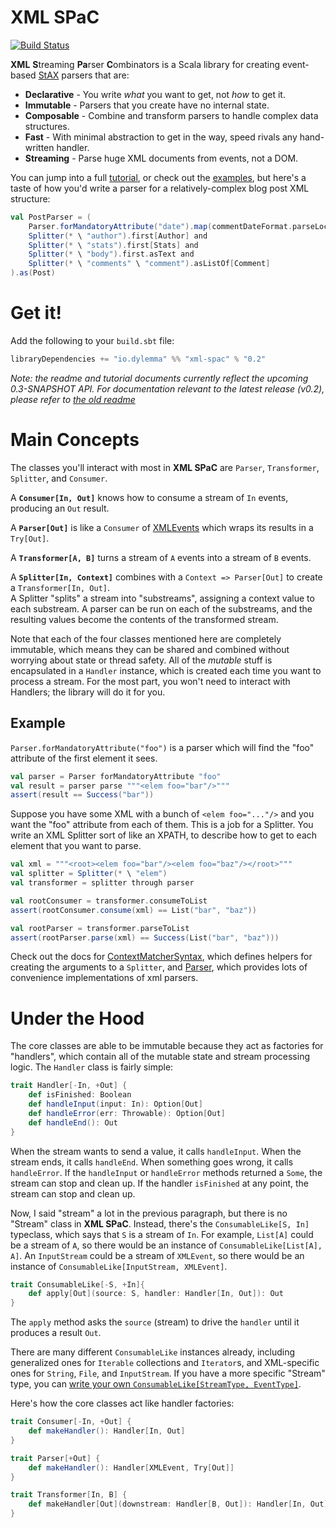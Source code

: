XML SPaC
========

[![Build Status](https://travis-ci.org/dylemma/xml-spac.svg?branch=master)](https://travis-ci.org/dylemma/xml-spac)

**XML** **S**treaming **Pa**rser **C**ombinators is a Scala library for creating event-based
[StAX](https://docs.oracle.com/javase/8/docs/api/javax/xml/stream/package-summary.html) parsers that are:

 - **Declarative** - You write *what* you want to get, not *how* to get it.
 - **Immutable** - Parsers that you create have no internal state.
 - **Composable** - Combine and transform parsers to handle complex data structures. 
 - **Fast** - With minimal abstraction to get in the way, speed rivals any hand-written handler.
 - **Streaming** - Parse huge XML documents from events, not a DOM.

You can jump into a full [tutorial](tutorial.md), or check out the [examples](examples/src/main/scala/io/dylemma/xml/example),
but here's a taste of how you'd write a parser for a relatively-complex blog post XML structure:

```scala
val PostParser = (
	Parser.forMandatoryAttribute("date").map(commentDateFormat.parseLocalDate) and
	Splitter(* \ "author").first[Author] and
	Splitter(* \ "stats").first[Stats] and
	Splitter(* \ "body").first.asText and
	Splitter(* \ "comments" \ "comment").asListOf[Comment]
).as(Post)
```

# Get it!

Add the following to your `build.sbt` file:

```sbt
libraryDependencies += "io.dylemma" %% "xml-spac" % "0.2"
```

*Note: the readme and tutorial documents currently reflect the upcoming 0.3-SNAPSHOT API. 
For documentation relevant to the latest release (v0.2), please refer to [the old readme](https://github.com/dylemma/xml-spac/blob/0.2/readme.md)*

# Main Concepts

The classes you'll interact with most in **XML SPaC** are `Parser`, `Transformer`, `Splitter`, and `Consumer`.  

A **`Consumer[In, Out]`** knows how to consume a stream of `In` events, producing an `Out` result.

A **`Parser[Out]`** is like a `Consumer` of [XMLEvents](https://docs.oracle.com/javase/8/docs/api/javax/xml/stream/events/XMLEvent.html)
which wraps its results in a `Try[Out]`.

A **`Transformer[A, B]`** turns a stream of `A` events into a stream of `B` events.

A **`Splitter[In, Context]`** combines with a `Context => Parser[Out]` to create a `Transformer[In, Out]`.  
A Splitter "splits" a stream into "substreams", assigning a context value to each substream.
A parser can be run on each of the substreams, and the resulting values become the contents of the transformed stream.

Note that each of the four classes mentioned here are completely immutable, 
which means they can be shared and combined without worrying about state or thread safety.
All of the *mutable* stuff is encapsulated in a `Handler` instance, which is created each time you want to process a stream.
For the most part, you won't need to interact with Handlers; the library will do it for you.

## Example

`Parser.forMandatoryAttribute("foo")` is a parser which will find the "foo" attribute of the first element it sees.

```scala
val parser = Parser forMandatoryAttribute "foo"
val result = parser parse """<elem foo="bar"/>"""
assert(result == Success("bar"))
```

Suppose you have some XML with a bunch of `<elem foo="..."/>` and you want the "foo" attribute from each of them.
This is a job for a Splitter. You write an XML Splitter sort of like an XPATH, to describe how to get to each element that you want to parse.

```scala
val xml = """<root><elem foo="bar"/><elem foo="baz"/></root>"""
val splitter = Splitter(* \ "elem")
val transformer = splitter through parser

val rootConsumer = transformer.consumeToList
assert(rootConsumer.consume(xml) == List("bar", "baz"))

val rootParser = transformer.parseToList
assert(rootParser.parse(xml) == Success(List("bar", "baz")))
```

Check out the docs for [ContextMatcherSyntax](http://static.javadoc.io/io.dylemma/xml-spac_2.11/0.2/index.html#io.dylemma.spac.syntax.ContextMatcherSyntax),
which defines helpers for creating the arguments to a `Splitter`, 
and [Parser](http://static.javadoc.io/io.dylemma/xml-spac_2.11/0.2/index.html#io.dylemma.spac.Parser$),
which provides lots of convenience implementations of xml parsers.

# Under the Hood

The core classes are able to be immutable because they act as factories for "handlers", 
which contain all of the mutable state and stream processing logic.
The `Handler` class is fairly simple: 

```scala
trait Handler[-In, +Out] {
	def isFinished: Boolean
	def handleInput(input: In): Option[Out]
	def handleError(err: Throwable): Option[Out]
	def handleEnd(): Out
}
```

When the stream wants to send a value, it calls `handleInput`. 
When the stream ends, it calls `handleEnd`.
When something goes wrong, it calls `handleError`.
If the `handleInput` or `handleError` methods returned a `Some`, the stream can stop and clean up.
If the handler `isFinished` at any point, the stream can stop and clean up.

Now, I said "stream" a lot in the previous paragraph, but there is no "Stream" class in **XML SPaC**.
Instead, there's the `ConsumableLike[S, In]` typeclass, which says that `S` is a stream of `In`.
For example, `List[A]` could be a stream of `A`, so there would be an instance of `ConsumableLike[List[A], A]`.
An `InputStream` could be a stream of `XMLEvent`, so there would be an instance of `ConsumableLike[InputStream, XMLEvent]`.


```scala
trait ConsumableLike[-S, +In]{
	def apply[Out](source: S, handler: Handler[In, Out]): Out
}
```

The `apply` method asks the `source` (stream) to drive the `handler` until it produces a result `Out`.

There are many different `ConsumableLike` instances already, including generalized ones for `Iterable` collections and
`Iterator`s, and XML-specific ones for `String`, `File`, and `InputStream`. If you have a more specific "Stream" type,
you can [write your own `ConsumableLike[StreamType, EventType]`](https://github.com/dylemma/xml-spac/blob/master/core/src/main/scala/io/dylemma/spac/ConsumableLike.scala).

Here's how the core classes act like handler factories:

```scala
trait Consumer[-In, +Out] {
	def makeHandler(): Handler[In, Out]
}

trait Parser[+Out] {
	def makeHandler(): Handler[XMLEvent, Try[Out]] 
}

trait Transformer[In, B] {
	def makeHandler[Out](downstream: Handler[B, Out]): Handler[In, Out]
}

```
